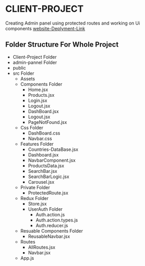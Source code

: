 # CLIENT-PROJECT

Creating Admin panel using protected routes and working on Ui components
[website-Deplyment-Link](https://praveenkumar-client-site-praveen3411.vercel.app/)

## Folder Structure For Whole Project

- Client-Project Folder
- admin-pannel Folder
- public
- src Folder
  - Assets
  - Components Folder
    - Home.jsx
    - Products.jsx
    - Login.jsx
    - Logout.jsx
    - DashBoard.jsx
    - Logout.jsx
    - PageNotFound.jsx
  - Css Folder
    - DashBoard.css
    - Navbar.css
  - Features Folder
    - Countries-DataBase.jsx
    - Dashboard.jsx
    - NavbarComponent.jsx
    - ProductsData.jsx
    - SearchBar.jsx
    - SearchBarLogic.jsx
    - Carousel.jsx
  - Private Folder
    - ProtectedRoute.jsx
  - Redux Folder
    - Store.jsx
    - UserAuth Folder
      - Auth.action.js
      - Auth.action.types.js
      - Auth.reducer.js
  - Resuable Components Folder
    - ReusableNavbar.jsx
  - Routes
    - AllRoutes.jsx
    - Navbar.jsx
  - App.js

